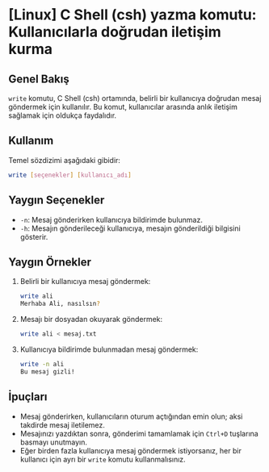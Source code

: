 # [Linux] C Shell (csh) yazma komutu: Kullanıcılarla doğrudan iletişim kurma

## Genel Bakış
`write` komutu, C Shell (csh) ortamında, belirli bir kullanıcıya doğrudan mesaj göndermek için kullanılır. Bu komut, kullanıcılar arasında anlık iletişim sağlamak için oldukça faydalıdır.

## Kullanım
Temel sözdizimi aşağıdaki gibidir:

```bash
write [seçenekler] [kullanıcı_adı]
```

## Yaygın Seçenekler
- `-n`: Mesaj gönderirken kullanıcıya bildirimde bulunmaz.
- `-h`: Mesajın gönderileceği kullanıcıya, mesajın gönderildiği bilgisini gösterir.

## Yaygın Örnekler
1. Belirli bir kullanıcıya mesaj göndermek:
   ```bash
   write ali
   Merhaba Ali, nasılsın?
   ```

2. Mesajı bir dosyadan okuyarak göndermek:
   ```bash
   write ali < mesaj.txt
   ```

3. Kullanıcıya bildirimde bulunmadan mesaj göndermek:
   ```bash
   write -n ali
   Bu mesaj gizli!
   ```

## İpuçları
- Mesaj gönderirken, kullanıcıların oturum açtığından emin olun; aksi takdirde mesaj iletilemez.
- Mesajınızı yazdıktan sonra, gönderimi tamamlamak için `Ctrl+D` tuşlarına basmayı unutmayın.
- Eğer birden fazla kullanıcıya mesaj göndermek istiyorsanız, her bir kullanıcı için ayrı bir `write` komutu kullanmalısınız.